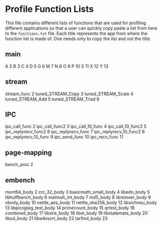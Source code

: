 # Profile Function Lists
This file contains different lists of functions that are used for profiling
different applications so that a user can quickly copy paste a list from here to
the `functions.txt` file. Each title represents the app from where the function
list is made of. One needs only to copy the list and not the title.

## main
A 2
B 3
C 4
D 5
G 6
M 7
N 8
O 9
P 10
S 11
X 12
Y 13

## stream
stream_func 2
tuned_STREAM_Copy 3
tuned_STREAM_Scale 4
tuned_STREAM_Add 5
tuned_STREAM_Triad 6

## IPC
ipc_call_func 2
ipc_call_func2 3
ipc_call_10_func 4
ipc_call_10_func2 5
ipc_replyrecv_func2 6
ipc_replyrecv_func 7
ipc_replyrecv_10_func2 8
ipc_replyrecv_10_func 9
ipc_send_func 10
ipc_recv_func 11

## page-mapping
bench_proc 2

## embench
mont64_body 2
crc_32_body 3
basicmath_small_body 4
libedn_body 5
libhuffbench_body 6
matmult_int_body 7
md5_body 8
libminver_body 9
nbody_body 10
nettle_aes_body 11
nettle_sha256_body 12
libsichneu_body 13
libpicojpeg_test_body 14
primecount_body 15
qrtest_body 16
combined_body 17
libslre_body 18
libst_body 19
libstatemate_body 20
libud_body 21
libwikisort_body 22
tarfind_body 23